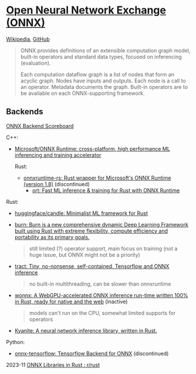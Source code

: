 # [Open Neural Network Exchange (ONNX)](https://onnx.ai/)
[Wikipedia](https://en.wikipedia.org/wiki/Open_Neural_Network_Exchange), [GitHub](https://github.com/onnx/onnx)

> ONNX provides definitions of an extensible computation graph model, built-in operators and standard data types, focused on inferencing (evaluation).
>
> Each computation dataflow graph is a list of nodes that form an acyclic graph. Nodes have inputs and outputs. Each node is a call to an operator. Metadata documents the graph. Built-in operators are to be available on each ONNX-supporting framework.

## Backends
[ONNX Backend Scoreboard](https://onnx.ai/backend-scoreboard/index_dev.html)

C++:
- [Microsoft/ONNX Runtime: cross-platform, high performance ML inferencing and training accelerator](https://github.com/microsoft/onnxruntime)

  Rust:
  - [onnxruntime-rs: Rust wrapper for Microsoft's ONNX Runtime (version 1.8)](https://github.com/nbigaouette/onnxruntime-rs) (discontinued)
    - [ort: Fast ML inference & training for Rust with ONNX Runtime](https://github.com/pykeio/ort)

Rust:
- [huggingface/candle: Minimalist ML framework for Rust](https://github.com/huggingface/candle)

- [burn: Burn is a new comprehensive dynamic Deep Learning Framework built using Rust with extreme flexibility, compute efficiency and portability as its primary goals.](https://github.com/Tracel-AI/burn)

  > still limited (?) operator support, main focus on training (not a huge issue, but ONNX might not be a priority)

- [tract: Tiny, no-nonsense, self-contained, Tensorflow and ONNX inference](https://github.com/sonos/tract)

  > no built-in multithreading, can be slower than onnxruntime

- [wonnx: A WebGPU-accelerated ONNX inference run-time written 100% in Rust, ready for native and the web](https://github.com/webonnx/wonnx) (inactive)

  > models can't run on the CPU, somewhat limited supports for operators

- [Kyanite: A neural network inference library, written in Rust.](https://github.com/KarelPeeters/Kyanite)

Python:
- [onnx-tensorflow: Tensorflow Backend for ONNX](https://github.com/onnx/onnx-tensorflow/) (discontinued)

2023-11 [ONNX Libraries in Rust : r/rust](https://www.reddit.com/r/rust/comments/186plbx/onnx_libraries_in_rust/)